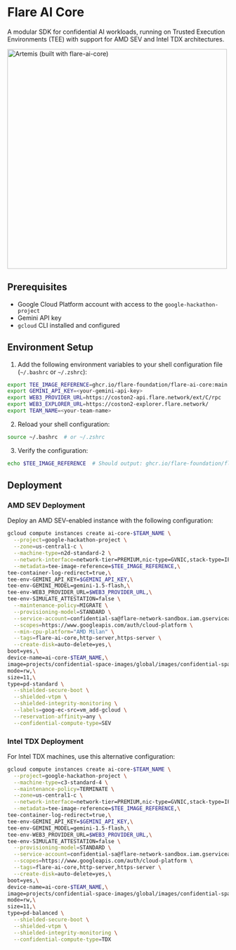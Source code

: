 # Flare AI Core

A modular SDK for confidential AI workloads, running on Trusted Execution Environments (TEE) with support for AMD SEV and Intel TDX architectures.

<img width="500" alt="Artemis (built with flare-ai-core)" src="https://github.com/user-attachments/assets/921fbfe2-9d52-496c-9b48-9dfc32a86208" />

## Prerequisites

- Google Cloud Platform account with access to the `google-hackathon-project`
- Gemini API key
- `gcloud` CLI installed and configured

## Environment Setup

1. Add the following environment variables to your shell configuration file (`~/.bashrc` or `~/.zshrc`):

```bash
export TEE_IMAGE_REFERENCE=ghcr.io/flare-foundation/flare-ai-core:main
export GEMINI_API_KEY=<your-gemini-api-key>
export WEB3_PROVIDER_URL=https://coston2-api.flare.network/ext/C/rpc
export WEB3_EXPLORER_URL=https://coston2-explorer.flare.network/
export TEAM_NAME=<your-team-name>
```

2. Reload your shell configuration:

```bash
source ~/.bashrc  # or ~/.zshrc
```

3. Verify the configuration:

```bash
echo $TEE_IMAGE_REFERENCE  # Should output: ghcr.io/flare-foundation/flare-ai-core:main
```

## Deployment

### AMD SEV Deployment

Deploy an AMD SEV-enabled instance with the following configuration:

```bash
gcloud compute instances create ai-core-$TEAM_NAME \
  --project=google-hackathon-project \
  --zone=us-central1-c \
  --machine-type=n2d-standard-2 \
  --network-interface=network-tier=PREMIUM,nic-type=GVNIC,stack-type=IPV4_ONLY,subnet=default \
  --metadata=tee-image-reference=$TEE_IMAGE_REFERENCE,\
tee-container-log-redirect=true,\
tee-env-GEMINI_API_KEY=$GEMINI_API_KEY,\
tee-env-GEMINI_MODEL=gemini-1.5-flash,\
tee-env-WEB3_PROVIDER_URL=$WEB3_PROVIDER_URL,\
tee-env-SIMULATE_ATTESTATION=false \
  --maintenance-policy=MIGRATE \
  --provisioning-model=STANDARD \
  --service-account=confidential-sa@flare-network-sandbox.iam.gserviceaccount.com \
  --scopes=https://www.googleapis.com/auth/cloud-platform \
  --min-cpu-platform="AMD Milan" \
  --tags=flare-ai-core,http-server,https-server \
  --create-disk=auto-delete=yes,\
boot=yes,\
device-name=ai-core-$TEAM_NAME,\
image=projects/confidential-space-images/global/images/confidential-space-debug-250100,\
mode=rw,\
size=11,\
type=pd-standard \
  --shielded-secure-boot \
  --shielded-vtpm \
  --shielded-integrity-monitoring \
  --labels=goog-ec-src=vm_add-gcloud \
  --reservation-affinity=any \
  --confidential-compute-type=SEV
```

### Intel TDX Deployment

For Intel TDX machines, use this alternative configuration:

```bash
gcloud compute instances create ai-core-$TEAM_NAME \
  --project=google-hackathon-project \
  --machine-type=c3-standard-4 \
  --maintenance-policy=TERMINATE \
  --zone=us-central1-c \
  --network-interface=network-tier=PREMIUM,nic-type=GVNIC,stack-type=IPV4_ONLY,subnet=default \
  --metadata=tee-image-reference=$TEE_IMAGE_REFERENCE,\
tee-container-log-redirect=true,\
tee-env-GEMINI_API_KEY=$GEMINI_API_KEY,\
tee-env-GEMINI_MODEL=gemini-1.5-flash,\
tee-env-WEB3_PROVIDER_URL=$WEB3_PROVIDER_URL,\
tee-env-SIMULATE_ATTESTATION=false \
  --provisioning-model=STANDARD \
  --service-account=confidential-sa@flare-network-sandbox.iam.gserviceaccount.com \
  --scopes=https://www.googleapis.com/auth/cloud-platform \
  --tags=flare-ai-core,http-server,https-server \
  --create-disk=auto-delete=yes,\
boot=yes,\
device-name=ai-core-$TEAM_NAME,\
image=projects/confidential-space-images/global/images/confidential-space-debug-0-tdxpreview-c38b622,\
mode=rw,\
size=11,\
type=pd-balanced \
  --shielded-secure-boot \
  --shielded-vtpm \
  --shielded-integrity-monitoring \
  --confidential-compute-type=TDX
```
